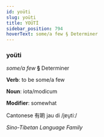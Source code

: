 ```yaml
---
id: yoüti
slug: yoüti
title: YOÜTİ
sidebar_position: 794
hoverText: some/a few § Determiner
---
```


### yoüti

*some/a few* **§** Determiner

**Verb**: to be some/a few

**Noun**: iota/modicum

**Modifier**: somewhat

Cantonese 有啲 jau di /jɐu̯tiː/

*Sino-Tibetan Language Family*